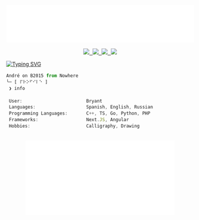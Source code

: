 <div align="center">
		<img src="./src/ascii.svg" width="100%" height="100" alt="ASCII-ART">
</div>

<p align="center">
	<samp>
		<a href="https://twitter.com/AB10110F"><img height="25" src="https://img.shields.io/badge/twitter-221f29?style=for-the-badge&logo=twitter&logoColor=white"</a>
		<a href="https://www.reddit.com/user/AB10110F"><img height="25" src="https://img.shields.io/badge/reddit-221f29?style=for-the-badge&logo=reddit&logoColor=white"</a>
		<a href="https://codepen.io/AB10110F"><img height="25" src="https://img.shields.io/badge/codepen-221f29?style=for-the-badge&logo=codepen&logoColor=white"</a>
		<a href="mailto:bryant.0@outlook.com"><img height="25" src="https://img.shields.io/badge/EMAIL-221f29?style=for-the-badge&logo=gmail&logoColor=white"</a>
	</samp>
</p>

<a href="https://git.io/typing-svg"><img src="https://readme-typing-svg.herokuapp.com?font=Space+Mono&pause=1000&color=2FC4F7&center=true&vCenter=true&width=800&lines=%E2%9D%AF+Hi+my+name+is+Bryant;%E2%9D%AF+Hope+we+get+along" alt="Typing SVG" /></a>

```ts
André on B2015 from Nowhere
╰─ [ ⠏⠗⠕⠋⠊⠇⠑ ]
 ❯ info

 User:                        Bryant
 Languages:                   Spanish, English, Russian
 Programming Languages:       C++, TS, Go, Python, PHP
 Frameworks:                  Next.JS, Angular
 Hobbies:                     Calligraphy, Drawing
 
```

<div align="center">
		<img src="./src/dragon.svg" width="400" height="200" alt="ASCII-ART">
</div>